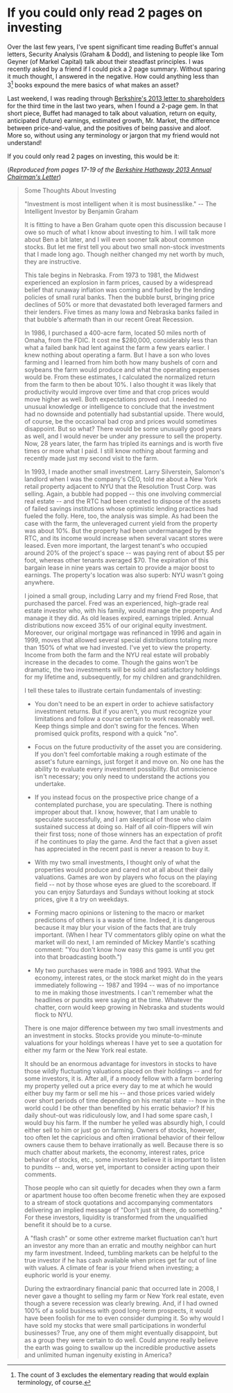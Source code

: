 # If you could only read 2 pages on investing


Over the last few years, I've spent significant time reading Buffet's annual
letters, Security Analysis (Graham & Dodd), and listening to people like Tom
Geyner (of Markel Capital) talk about their steadfast principles. I was
recently asked by a friend if I could pick a 2 page summary.  Without sparing
it much thought, I answered in the negative. How could anything less than 3[^1]
books expound the mere basics of what makes an asset?

[^1]: The count of 3 excludes the elementary reading that would explain terminology, of course.

Last weekend, I was reading through [Berkshire's 2013 letter to
shareholders](http://www.berkshirehathaway.com/letters/2013ltr.pdf) for the
third time in the last two years, when I found a 2-page gem. In that short
piece, Buffet had managed to talk about valuation, return on equity,
anticipated (future) earnings, estimated growth, Mr. Market, the difference
between price-and-value, and the positives of being passive and aloof. More so,
without using any terminology or jargon that my friend would not understand!

If you could only read 2 pages on investing, this would be it:

(_Reproduced from pages 17-19 of the [Berkshire Hathaway 2013 Annual Chairman's
Letter](http://www.berkshirehathaway.com/letters/2013ltr.pdf)_)

> Some Thoughts About Investing
> 
> "Investment is most intelligent when it is most businesslike." -- The
> Intelligent Investor by Benjamin Graham
> 
> It is fitting to have a Ben Graham quote open this discussion because I owe
> so much of what I know about investing to him. I will talk more about Ben a
> bit later, and I will even sooner talk about common stocks. But let me first
> tell you about two small non-stock investments that I made long ago. Though
> neither changed my net worth by much, they are instructive.
> 
> This tale begins in Nebraska. From 1973 to 1981, the Midwest experienced an
> explosion in farm prices, caused by a widespread belief that runaway
> inflation was coming and fueled by the lending policies of small rural banks.
> Then the bubble burst, bringing price declines of 50% or more that devastated
> both leveraged farmers and their lenders. Five times as many Iowa and
> Nebraska banks failed in that bubble's aftermath than in our recent Great
> Recession.
> 
> In 1986, I purchased a 400-acre farm, located 50 miles north of Omaha, from
> the FDIC. It cost me $280,000, considerably less than what a failed bank had
> lent against the farm a few years earlier. I knew nothing about operating a
> farm. But I have a son who loves farming and I learned from him both how many
> bushels of corn and soybeans the farm would produce and what the operating
> expenses would be. From these estimates, I calculated the normalized return
> from the farm to then be about 10%. I also thought it was likely that
> productivity would improve over time and that crop prices would move higher
> as well. Both expectations proved out.  I needed no unusual knowledge or
> intelligence to conclude that the investment had no downside and potentially
> had substantial upside. There would, of course, be the occasional bad crop
> and prices would sometimes disappoint. But so what? There would be some
> unusually good years as well, and I would never be under any pressure to sell
> the property. Now, 28 years later, the farm has tripled its earnings and is
> worth five times or more what I paid. I still know nothing about farming and
> recently made just my second visit to the farm.
> 
> In 1993, I made another small investment. Larry Silverstein, Salomon's
> landlord when I was the company's CEO, told me about a New York retail
> property adjacent to NYU that the Resolution Trust Corp. was selling. Again,
> a bubble had popped -- this one involving commercial real estate -- and the
> RTC had been created to dispose of the assets of failed savings institutions
> whose optimistic lending practices had fueled the folly.  Here, too, the
> analysis was simple. As had been the case with the farm, the unleveraged
> current yield from the property was about 10%. But the property had been
> undermanaged by the RTC, and its income would increase when several vacant
> stores were leased. Even more important, the largest tenant's who occupied
> around 20% of the project's space -- was paying rent of about $5 per foot,
> whereas other tenants averaged $70. The expiration of this bargain lease in
> nine years was certain to provide a major boost to earnings. The property's
> location was also superb: NYU wasn't going anywhere.
> 
> I joined a small group, including Larry and my friend Fred Rose, that
> purchased the parcel. Fred was an experienced, high-grade real estate
> investor who, with his family, would manage the property. And manage it they
> did. As old leases expired, earnings tripled. Annual distributions now exceed
> 35% of our original equity investment. Moreover, our original mortgage was
> refinanced in 1996 and again in 1999, moves that allowed several special
> distributions totaling more than 150% of what we had invested. I've yet to
> view the property.  Income from both the farm and the NYU real estate will
> probably increase in the decades to come. Though the gains won't be dramatic,
> the two investments will be solid and satisfactory holdings for my lifetime
> and, subsequently, for my children and grandchildren.
> 
> I tell these tales to illustrate certain fundamentals of investing:
> 
> * You don't need to be an expert in order to achieve satisfactory investment
> returns. But if you aren't, you must recognize your limitations and follow a
> course certain to work reasonably well. Keep things simple and don't swing
> for the fences. When promised quick profits, respond with a quick "no".
> 
> * Focus on the future productivity of the asset you are considering. If you
> don't feel comfortable making a rough estimate of the asset's future
> earnings, just forget it and move on. No one has the ability to evaluate
> every investment possibility. But omniscience isn't necessary; you only need
> to understand the actions you undertake.
> 
> * If you instead focus on the prospective price change of a contemplated
> purchase, you are speculating.  There is nothing improper about that. I know,
> however, that I am unable to speculate successfully, and I am skeptical of
> those who claim sustained success at doing so. Half of all coin-flippers will
> win their first toss; none of those winners has an expectation of profit if
> he continues to play the game. And the fact that a given asset has
> appreciated in the recent past is never a reason to buy it.
> 
> * With my two small investments, I thought only of what the properties would
> produce and cared not at all about their daily valuations. Games are won by
> players who focus on the playing field -- not by those whose eyes are glued
> to the scoreboard. If you can enjoy Saturdays and Sundays without looking at
> stock prices, give it a try on weekdays.
> 
> * Forming macro opinions or listening to the macro or market predictions of
> others is a waste of time.  Indeed, it is dangerous because it may blur your
> vision of the facts that are truly important. (When I hear TV commentators
> glibly opine on what the market will do next, I am reminded of Mickey
> Mantle's scathing comment: "You don't know how easy this game is until you
> get into that broadcasting booth.")
> 
> * My two purchases were made in 1986 and 1993. What the economy, interest
> rates, or the stock market might do in the years immediately following --
> 1987 and 1994 -- was of no importance to me in making those investments. I
> can't remember what the headlines or pundits were saying at the time.
> Whatever the chatter, corn would keep growing in Nebraska and students would
> flock to NYU.
>
> There is one major difference between my two small investments and an
> investment in stocks. Stocks provide you minute-to-minute valuations for your
> holdings whereas I have yet to see a quotation for either my farm or the New
> York real estate.
> 
> It should be an enormous advantage for investors in stocks to have those
> wildly fluctuating valuations placed on their holdings --  and for some
> investors, it is. After all, if a moody fellow with a farm bordering my
> property yelled out a price every day to me at which he would either buy my
> farm or sell me his -- and those prices varied widely over short periods of
> time depending on his mental state -- how in the world could I be other than
> benefited by his erratic behavior? If his daily shout-out was ridiculously
> low, and I had some spare cash, I would buy his farm. If the number he yelled
> was absurdly high, I could either sell to him or just go on farming.  Owners
> of stocks, however, too often let the capricious and often irrational
> behavior of their fellow owners cause them to behave irrationally as well.
> Because there is so much chatter about markets, the economy, interest rates,
> price behavior of stocks, etc., some investors believe it is important to
> listen to pundits -- and, worse yet, important to consider acting upon their
> comments.
> 
> Those people who can sit quietly for decades when they own a farm or
> apartment house too often become frenetic when they are exposed to a stream
> of stock quotations and accompanying commentators delivering an implied
> message of "Don't just sit there, do something." For these investors,
> liquidity is transformed from the unqualified benefit it should be to a
> curse. 
> 
> A "flash crash" or some other extreme market fluctuation can't hurt an
> investor any more than an erratic and mouthy neighbor can hurt my farm
> investment. Indeed, tumbling markets can be helpful to the true investor if
> he has cash available when prices get far out of line with values. A climate
> of fear is your friend when investing; a euphoric world is your enemy.
> 
> During the extraordinary financial panic that occurred late in 2008, I never
> gave a thought to selling my farm or New York real estate, even though a
> severe recession was clearly brewing. And, if I had owned 100% of a solid
> business with good long-term prospects, it would have been foolish for me to
> even consider dumping it. So why would I have sold my stocks that were small
> participations in wonderful businesses? True, any one of them might
> eventually disappoint, but as a group they were certain to do well. Could
> anyone really believe the earth was going to swallow up the incredible
> productive assets and unlimited human ingenuity existing in America?

